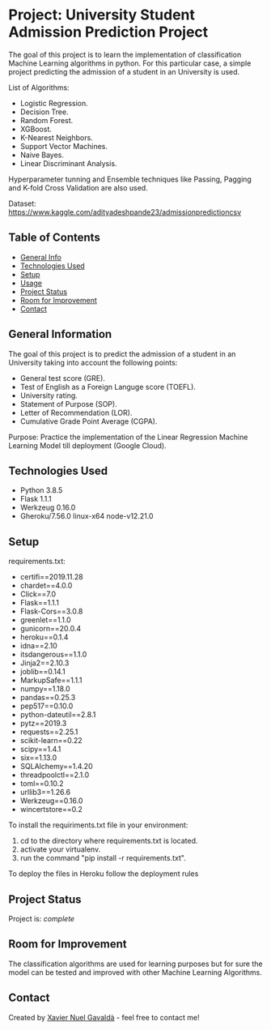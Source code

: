 # Project: University Student Admission Prediction Project 
The goal of this project is to learn the implementation of classification Machine Learning algorithms in python. For this particular case, a simple project predicting the admission of a student in an University is used.

List of Algorithms:
- Logistic Regression.
- Decision Tree.
- Random Forest.
- XGBoost.
- K-Nearest Neighbors.
- Support Vector Machines.
- Naive Bayes.
- Linear Discriminant Analysis.

Hyperparameter tunning and Ensemble techniques like Passing, Pagging and K-fold Cross Validation are also used.

Dataset: https://www.kaggle.com/adityadeshpande23/admissionpredictioncsv

## Table of Contents
* [General Info](#general-information)
* [Technologies Used](#technologies-used)
* [Setup](#setup)
* [Usage](#usage)
* [Project Status](#project-status)
* [Room for Improvement](#room-for-improvement)
* [Contact](#contact)
<!-- * [License](#license) -->


## General Information
The goal of this project is to predict the admission of a student in an University taking into account the following points:
- General test score (GRE).
- Test of English as a Foreign Languge score (TOEFL).
- University rating.
- Statement of Purpose (SOP).
- Letter of Recommendation (LOR). 
- Cumulative Grade Point Average (CGPA).

Purpose: Practice the implementation of the Linear Regression Machine Learning Model till deployment (Google Cloud).

## Technologies Used
- Python 3.8.5
- Flask 1.1.1
- Werkzeug 0.16.0
- Gheroku/7.56.0 linux-x64 node-v12.21.0


## Setup
requirements.txt:
- certifi==2019.11.28
- chardet==4.0.0
- Click==7.0
- Flask==1.1.1
- Flask-Cors==3.0.8
- greenlet==1.1.0
- gunicorn==20.0.4
- heroku==0.1.4
- idna==2.10
- itsdangerous==1.1.0
- Jinja2==2.10.3
- joblib==0.14.1
- MarkupSafe==1.1.1
- numpy==1.18.0
- pandas==0.25.3
- pep517==0.10.0
- python-dateutil==2.8.1
- pytz==2019.3
- requests==2.25.1
- scikit-learn==0.22
- scipy==1.4.1
- six==1.13.0
- SQLAlchemy==1.4.20
- threadpoolctl==2.1.0
- toml==0.10.2
- urllib3==1.26.6
- Werkzeug==0.16.0
- wincertstore==0.2

To install the requiriments.txt file in your environment:
1. cd to the directory where requirements.txt is located.
2. activate your virtualenv.
3. run the command "pip install -r requirements.txt".

To deploy the files in Heroku follow the deployment rules

## Project Status
Project is: _complete_ 


## Room for Improvement
The classification algorithms are used for learning purposes but for sure the model can be tested and improved with other Machine Learning Algorithms.


## Contact
Created by [Xavier Nuel Gavaldà](xaviernuelgav@gmail.com) - feel free to contact me!


<!-- Optional -->
<!-- ## License -->
<!-- This project is open source and available under the [... License](). -->

<!-- You don't have to include all sections - just the one's relevant to your project -->
